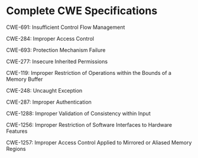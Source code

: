 

# Complete CWE Specifications

CWE-691: Insufficient Control Flow Management

CWE-284: Improper Access Control

CWE-693: Protection Mechanism Failure

CWE-277: Insecure Inherited Permissions

CWE-119: Improper Restriction of Operations within the Bounds of a Memory Buffer

CWE-248: Uncaught Exception

CWE-287: Improper Authentication

CWE-1288: Improper Validation of Consistency within Input

CWE-1256: Improper Restriction of Software Interfaces to Hardware Features

CWE-1257: Improper Access Control Applied to Mirrored or Aliased Memory Regions